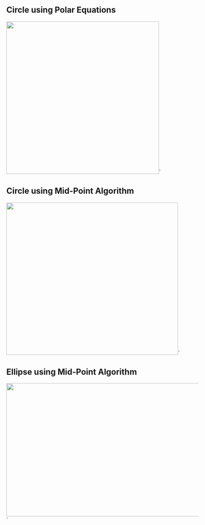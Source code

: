 ## Circle using Polar Equations
<img src="https://lh6.googleusercontent.com/T6qkM-TKtp8NAE4SYs92lbTJgWS_kDlX4YwzAzY2pvdWklDnDyFA_mP4wEB-JcyUNPgwumGsPZn9TwMkoe4Ao4X3xyW0XWBWvDRc8d-glNEOPNGWA7PE_hC5o9ySamIq4BVCDOcu" width="400" height="400" />`

## Circle using Mid-Point Algorithm
<img src="https://lh3.googleusercontent.com/hFVtinL6FM5fSrS-mu9tOJo4c7CXcd-axvgOdSAtS26uEVe7n1nUO7rb8Sj9-Wq4NQCRzf6gxzXOnkfsuWYuGemuq8hwGXBgsgzTKNy-n4plyTLCEz2wiJaNYPqMWj1Cy80-6DXl" width="450" height="400" />`

## Ellipse using Mid-Point Algorithm 
<img src="https://lh3.googleusercontent.com/ybZBVHk9VUbPsHDPSY1qopbubj-uubWMnksgGbVPWJ1lWrXmhq6E5daepV5LmUK4zIJT6tZFz4j9FXb6BnnfoZ3hFHlWf_Qcvm-hbXX7ZtTjYDcs6Dvhwthi-BYBzVhujALGSg3H" width="600" height="350" />`
